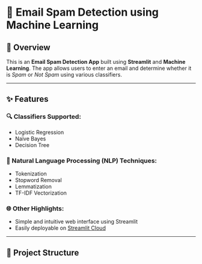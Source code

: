 # 📧 Email Spam Detection using Machine Learning

## 📝 Overview

This is an **Email Spam Detection App** built using **Streamlit** and **Machine Learning**. The app allows users to enter an email and determine whether it is *Spam* or *Not Spam* using various classifiers.

---

## ✨ Features

### 🔍 Classifiers Supported:
- Logistic Regression
- Naïve Bayes
- Decision Tree

### 🧠 Natural Language Processing (NLP) Techniques:
- Tokenization  
- Stopword Removal  
- Lemmatization  
- TF-IDF Vectorization

### 🌐 Other Highlights:
- Simple and intuitive web interface using Streamlit  
- Easily deployable on [Streamlit Cloud](https://streamlit.io/cloud)

---

## 📁 Project Structure


